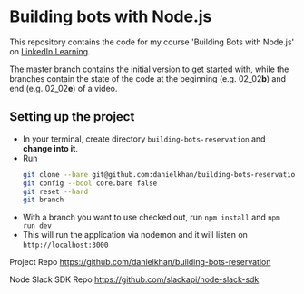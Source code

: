 # Building bots with Node.js

This repository contains the code for my course 'Building Bots with Node.js' on [LinkedIn Learning](https://www.linkedin.com/learning/instructors/daniel-khan).

The master branch contains the initial version to get started with, while the branches contain the state of the code at the beginning (e.g. 02_02**b**) and end (e.g. 02_02**e**) of a video.

## Setting up the project

* In your terminal, create directory `building-bots-reservation` and **change into it**.
* Run 
  ```bash
  git clone --bare git@github.com:danielkhan/building-bots-reservation.git .git
  git config --bool core.bare false
  git reset --hard
  git branch
  ```
* With a branch you want to use checked out, run `npm install` and `npm run dev`
* This will run the application via nodemon and it will listen on `http://localhost:3000`

Project Repo
https://github.com/danielkhan/building-bots-reservation

Node Slack SDK Repo
https://github.com/slackapi/node-slack-sdk